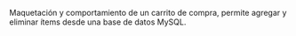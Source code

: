 Maquetación y comportamiento de un carrito de compra, permite agregar y eliminar ítems desde una base de datos MySQL.